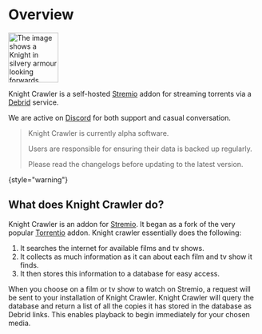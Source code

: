 # Overview

<img alt="The image shows a Knight in silvery armour looking forwards." src="knight-crawler-logo.png" title="Knight Crawler logo" width="100"/>

Knight Crawler is a self-hosted [Stremio](https://www.stremio.com/) addon for streaming torrents via
a [Debrid](Supported-Debrid-services.md "Click for a list of Debrid services we support") service.

We are active on [Discord](https://discord.gg/8fQdxay9z2) for both support and casual conversation.

> Knight Crawler is currently alpha software.
>
> Users are responsible for ensuring their data is backed up regularly.
>
> Please read the changelogs before updating to the latest version.
>
{style="warning"}

## What does Knight Crawler do?

Knight Crawler is an addon for [Stremio](https://www.stremio.com/). It began as a fork of the very popular
[Torrentio](https://github.com/TheBeastLT/torrentio-scraper) addon. Knight crawler essentially does the following:

1. It searches the internet for available films and tv shows.
2. It collects as much information as it can about each film and tv show it finds.
3. It then stores this information to a database for easy access.

When you choose on a film or tv show to watch on Stremio, a request will be sent to your installation of Knight Crawler.
Knight Crawler will query the database and return a list of all the copies it has stored in the database as Debrid
links.
This enables playback to begin immediately for your chosen media.
